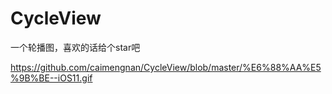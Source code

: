 # CycleView
一个轮播图，喜欢的话给个star吧

https://github.com/caimengnan/CycleView/blob/master/%E6%88%AA%E5%9B%BE--iOS11.gif
